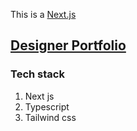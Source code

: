 This is a [Next.js](https://nextjs.org/)

## [Designer Portfolio](https://designer-portfolio-sigma.vercel.app/)

### Tech stack

1. Next js
2. Typescript
3. Tailwind css
